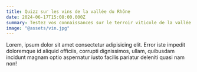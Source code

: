 ```yaml
---
title: Quizz sur les vins de la vallée du Rhône
date: 2024-06-17T15:08:00.000Z
summary: Testez vos connaissances sur le terroir viticole de la vallée du Rhône. Il y aura dégustation à la fin.
image: "@assets/vin.jpg"
---
```

Lorem, ipsum dolor sit amet consectetur adipisicing elit. Error iste impedit doloremque id aliquid officiis, corrupti dignissimos, ullam, quibusdam incidunt magnam optio aspernatur iusto facilis pariatur deleniti quasi nam non!
